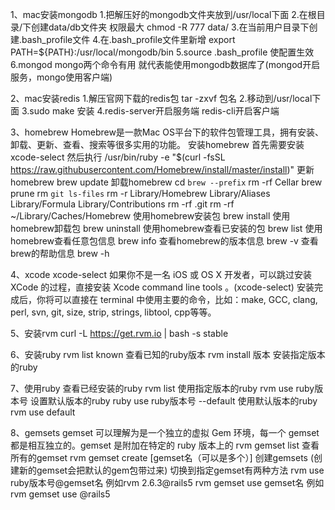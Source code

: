 1、mac安装mongodb
  1.把解压好的mongodb文件夹放到/usr/local下面
  2.在根目录/下创建data/db文件夹 权限最大 chmod -R 777 data/
  3.在当前用户目录下创建.bash_profile文件
  4.在.bash_profile文件里新增 export PATH=${PATH}:/usr/local/mongodb/bin
  5.source .bash_profile 使配置生效
  6.mongod  mongo两个命令有用 就代表能使用mongodb数据库了(mongod开启服务，mongo使用客户端)

2、mac安装redis
  1.解压官网下载的redis包 tar -zxvf 包名
  2.移动到/usr/local下面
  3.sudo make 安装
  4.redis-server开启服务端 redis-cli开启客户端

3、homebrew
  Homebrew是一款Mac OS平台下的软件包管理工具，拥有安装、卸载、更新、查看、搜索等很多实用的功能。
  安装homebrew
    首先需要安装xcode-select
    然后执行 /usr/bin/ruby -e "$(curl -fsSL https://raw.githubusercontent.com/Homebrew/install/master/install)"
  更新homebrew
    brew update
  卸载homebrew
    cd `brew --prefix`
    rm -rf Cellar
    brew prune
    rm `git ls-files`
    rm -r Library/Homebrew Library/Aliases Library/Formula Library/Contributions
    rm -rf .git
    rm -rf ~/Library/Caches/Homebrew
  使用homebrew安装包
    brew install <packageName>
  使用homebrew卸载包
    brew uninstall <packageName>
  使用homebrew查看已安装的包
    brew list
  使用homebrew查看任意包信息
    brew info <packageName>
  查看homebrew的版本信息
    brew -v
  查看brew的帮助信息
    brew -h

4、xcode  xcode-select
  如果你不是一名 iOS 或 OS X 开发者，可以跳过安装 XCode 的过程，直接安装 Xcode command line tools 。(xcode-select)
  安装完成后，你将可以直接在 terminal 中使用主要的命令，比如：make, GCC, clang, perl, svn, git, size, strip, strings, libtool, cpp等等。

5、安装rvm
  curl -L https://get.rvm.io | bash -s stable

6、安装ruby
  rvm list known 查看已知的ruby版本
  rvm install 版本 安装指定版本的ruby

7、使用ruby
  查看已经安装的ruby rvm list
  使用指定版本的ruby rvm use ruby版本号
  设置默认版本的ruby ruby use ruby版本号 --default
  使用默认版本的ruby rvm use default

8、gemsets
  gemset 可以理解为是一个独立的虚拟 Gem 环境，每一个 gemset 都是相互独立的。gemset 是附加在特定的 ruby 版本上的
  rvm gemset list 查看所有的gemset
  rvm gemset create [gemset名（可以是多个）] 创建gemsets (创建新的gemset会把默认的gem包带过来)
  切换到指定gemset有两种方法
    rvm use ruby版本号@gemset名 例如rvm 2.6.3@rails5
    rvm gemset use gemset名 例如 rvm gemset use @rails5
